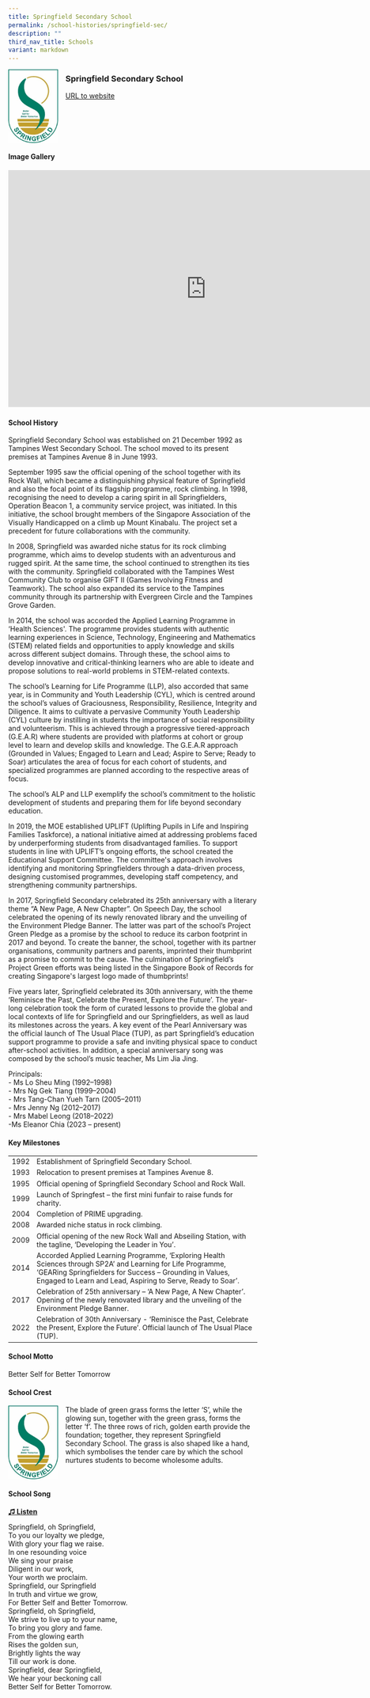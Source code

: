 ```yaml
---
title: Springfield Secondary School
permalink: /school-histories/springfield-sec/
description: ""
third_nav_title: Schools
variant: markdown
---
```

<img align="left" style="width:20%;margin-right:15px;" src="/images/springfieldsec1.jpg">

### **Springfield Secondary School**
[URL to website](https://www.springfieldsec.moe.edu.sg/)
<br clear="left">

#### **Image Gallery**
<iframe src="https://docs.google.com/presentation/d/e/2PACX-1vTQBBsDq9U_Eg5hZc9q3_x5aOPbauIOuF3s7gH2d7sqqqn2whmyUKvNlrnMrnKUSr0SPQIwkfSX7oKs/embed?start=false&amp;loop=true&amp;delayms=5000" frameborder="0" width="800" height="479" allowfullscreen="true"></iframe>


#### **School History**

Springfield Secondary School was established on 21 December 1992 as Tampines West Secondary School. The school moved to its present premises at Tampines Avenue 8 in June 1993.

September 1995 saw the official opening of the school together with its Rock Wall, which became a distinguishing physical feature of Springfield and also the focal point of its flagship programme, rock climbing. In 1998, recognising the need to develop a caring spirit in all Springfielders, Operation Beacon 1, a community service project, was initiated. In this initiative, the school brought members of the Singapore Association of the Visually Handicapped on a climb up Mount Kinabalu. The project set a precedent for future collaborations with the community.

In 2008, Springfield was awarded niche status for its rock climbing programme, which aims to develop students with an adventurous and rugged spirit. At the same time, the school continued to strengthen its ties with the community. Springfield collaborated with the Tampines West Community Club to organise GIFT II (Games Involving Fitness and Teamwork). The school also expanded its service to the Tampines community through its partnership with Evergreen Circle and the Tampines Grove Garden.

In 2014, the school was accorded the Applied Learning Programme in ‘Health Sciences'. The programme provides students with authentic learning experiences in Science, Technology, Engineering and Mathematics (STEM) related fields and opportunities to apply knowledge and skills across different subject domains. Through these, the school aims to develop innovative and critical-thinking learners who are able to ideate and propose solutions to real-world problems in STEM-related contexts.

The school’s Learning for Life Programme (LLP), also accorded that same year, is in Community and Youth Leadership (CYL), which is centred around the school’s values of Graciousness, Responsibility, Resilience, Integrity and Diligence. It aims to cultivate a pervasive Community Youth Leadership (CYL) culture by instilling in students the importance of social responsibility and volunteerism. This is achieved through a progressive tiered-approach (G.E.A.R) where students are provided with platforms at cohort or group level to learn and develop skills and knowledge. The G.E.A.R approach (Grounded in Values; Engaged to Learn and Lead; Aspire to Serve; Ready to Soar) articulates the area of focus for each cohort of students, and specialized programmes are planned according to the respective areas of focus.

The school’s ALP and LLP exemplify the school’s commitment to the holistic development of students and preparing them for life beyond secondary education.

In 2019, the MOE established UPLIFT (Uplifting Pupils in Life and Inspiring Families Taskforce), a national initiative aimed at addressing problems faced by underperforming students from disadvantaged families. To support students in line with UPLIFT’s ongoing efforts, the school created the Educational Support Committee. The committee's approach involves identifying and monitoring Springfielders through a data-driven process, designing customised programmes, developing staff competency, and strengthening community partnerships.

In 2017, Springfield Secondary celebrated its 25th anniversary with a literary theme “A New Page, A New Chapter”. On Speech Day, the school celebrated the opening of its newly renovated library and the unveiling of the Environment Pledge Banner. The latter was part of the school’s Project Green Pledge as a promise by the school to reduce its carbon footprint in 2017 and beyond. To create the banner, the school, together with its partner organisations, community partners and parents, imprinted their thumbprint as a promise to commit to the cause. The culmination of Springfield’s Project Green efforts was being listed in the Singapore Book of Records for creating Singapore's largest logo made of thumbprints!

Five years later, Springfield celebrated its 30th anniversary, with the theme ‘Reminisce the Past, Celebrate the Present, Explore the Future’. The year-long celebration took the form of curated lessons to provide the global and local contexts of life for Springfield and our Springfielders, as well as laud its milestones across the years. A key event of the Pearl Anniversary was the official launch of The Usual Place (TUP), as part Springfield’s education support programme to provide a safe and inviting physical space to conduct after-school activities. In addition, a special anniversary song was composed by the school’s music teacher, Ms Lim Jia Jing.


Principals:<br>
\- Ms Lo Sheu Ming (1992–1998)<br>
\- Mrs Ng Gek Tiang (1999–2004) <br>
\- Mrs Tang-Chan Yueh Tarn (2005–2011) <br>
\- Mrs Jenny Ng (2012–2017) <br>
\- Mrs Mabel Leong (2018–2022)<br>
\-Ms Eleanor Chia (2023 – present)

#### **Key Milestones**

|  |  |
|:---:|---|
| 1992 | Establishment of Springfield Secondary School. |
| 1993 | Relocation to present premises at Tampines Avenue 8. |
| 1995 | Official opening of Springfield Secondary School and Rock Wall. |
| 1999 | Launch of Springfest – the first mini funfair to raise funds for charity. |
| 2004 | Completion of PRIME upgrading. |
| 2008 | Awarded niche status in rock climbing. |
| 2009 | Official opening of the new Rock Wall and Abseiling Station, with the tagline, ‘Developing the Leader in You’. |
| 2014 | Accorded Applied Learning Programme, ‘Exploring Health Sciences through SP2A’ and Learning for Life Programme, ‘GEARing Springfielders for Success – Grounding in Values, Engaged to Learn and Lead, Aspiring to Serve, Ready to Soar’. |
| 2017 | Celebration of 25th anniversary – ‘A New Page, A New Chapter’. Opening of the newly renovated library and the unveiling of the Environment Pledge Banner. |
| 2022 | Celebration of 30th Anniversary - ‘Reminisce the Past, Celebrate the Present, Explore the Future’. Official launch of The Usual Place (TUP).

#### **School Motto**
Better Self for Better Tomorrow

#### **School Crest**
<img align="left" style="width:20%;margin-right:15px;" src="/images/springfieldsec1.jpg">

The blade of green grass forms the letter ‘S’, while the glowing sun, together with the green grass, forms the letter ‘f’. The three rows of rich, golden earth provide the foundation; together, they represent Springfield Secondary School. The grass is also shaped like a hand, which symbolises the tender care by which the school nurtures students to become wholesome adults.

<br clear="left">

#### **School Song**
<a target="\_blank" href="https://drive.google.com/file/d/1Z8o1fqkQe3rh_zcPLNgaLcBN92uqsP2z/view?usp=share_link">**♫ Listen**</a>

Springfield, oh Springfield,<br>
To you our loyalty we pledge,<br>
With glory your flag we raise.<br>
In one resounding voice<br>
We sing your praise<br>
Diligent in our work,<br>
Your worth we proclaim.<br>
Springfield, our Springfield<br>
In truth and virtue we grow,<br>
For Better Self and Better Tomorrow.<br>
Springfield, oh Springfield,<br>
We strive to live up to your name,<br>
To bring you glory and fame.<br>
From the glowing earth<br>
Rises the golden sun,<br>
Brightly lights the way<br>
Till our work is done.<br>
Springfield, dear Springfield,<br>
We hear your beckoning call<br>
Better Self for Better Tomorrow.